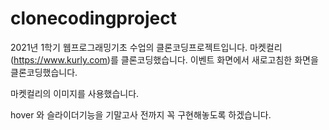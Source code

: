 # clonecodingproject
2021년 1학기 웹프로그래밍기초 수업의 클론코딩프로젝트입니다.
마켓컬리(https://www.kurly.com)를 클론코딩했습니다.
이벤트 화면에서 새로고침한 화면을 클론코딩했습니다.

마켓컬리의 이미지를 사용했습니다.

hover 와 슬라이더기능을 기말고사 전까지 꼭 구현해놓도록 하겠습니다.
